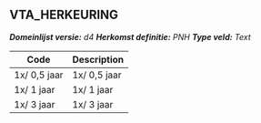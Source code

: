 ## VTA_HERKEURING

*__Domeinlijst versie:__ d4*
*__Herkomst definitie:__ PNH*
*__Type veld:__ Text*

|__Code__ |__Description__	|
|	---	|	---	|
| 1x/ 0,5 jaar | 1x/ 0,5 jaar |
| 1x/ 1 jaar | 1x/ 1 jaar |
| 1x/ 3 jaar | 1x/ 3 jaar |